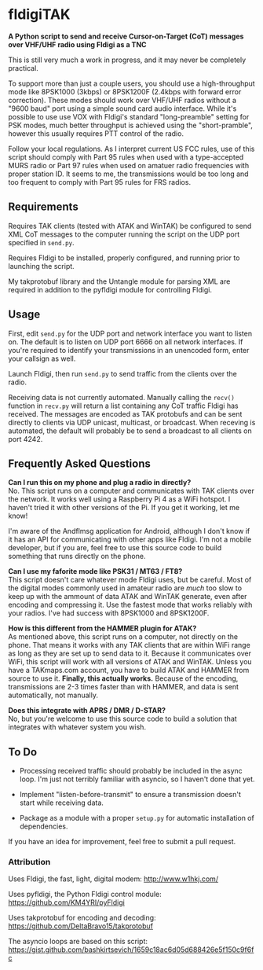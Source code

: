# fldigiTAK
**A Python script to send and receive Cursor-on-Target (CoT) messages over VHF/UHF radio using Fldigi as a TNC**

This is still very much a work in progress, and it may never be completely practical.

To support more than just a couple users, you should use a high-throughput mode like 8PSK1000 (3kbps) or 8PSK1200F (2.4kbps with forward error correction).  These modes should work over VHF/UHF radios without a "9600 baud" port using a simple sound card audio interface.  While it's possible to use use VOX with Fldigi's standard "long-preamble" setting for PSK modes, much better throughput is achieved using the "short-pramble", however this usually requires PTT control of the radio.

Follow your local regulations.  As I interpret current US FCC rules, use of this script should comply with Part 95 rules when used with a type-accepted MURS radio or Part 97 rules when used on amatuer radio frequencies with proper station ID.  It seems to me, the transmissions would be too long and too frequent to comply with Part 95 rules for FRS radios.

## Requirements
Requires TAK clients (tested with ATAK and WinTAK) be configured to send XML CoT messages to the computer running the script on the UDP port specified in `send.py`.

Requires Fldigi to be installed, properly configured, and running prior to launching the script.

My takprotobuf library and the Untangle module for parsing XML are required in addition to the pyfldigi module for controlling Fldigi.

## Usage
First, edit `send.py` for the UDP port and network interface you want to listen on.  The default is to listen on UDP port 6666 on all network interfaces.  If you're required to identify your transmissions in an unencoded form, enter your callsign as well.

Launch Fldigi, then run `send.py` to send traffic from the clients over the radio.

Receiving data is not currently automated.  Manually calling the `recv()` function in `recv.py` will return a list containing any CoT traffic Fldigi has received.  The messages are encoded as TAK protobufs and can be sent directly to clients via UDP unicast, multicast, or broadcast.  When receving is automated, the default will probably be to send a broadcast to all clients on port 4242.

## Frequently Asked Questions
**Can I run this on my phone and plug a radio in directly?**  
No. This script runs on a computer and communicates with TAK clients over the network.  It works well using a Raspberry Pi 4 as a WiFi hotspot.  I haven't tried it with other versions of the Pi.  If you get it working, let me know!

I'm aware of the Andflmsg application for Android, although I don't know if it has an API for communicating with other apps like Fldigi.  I'm not a mobile developer, but if you are, feel free to use this source code to build something that runs directly on the phone.

**Can I use my faforite mode like PSK31 / MT63 / FT8?**  
This script doesn't care whatever mode Fldigi uses, but be careful.  Most of the digital modes commonly used in amateur radio are _much_ too slow to keep up with the ammount of data ATAK and WinTAK generate, even after encoding and compressing it.  Use the fastest mode that works reliably with your radios.  I've had success with 8PSK1000 and 8PSK1200F.

**How is this different from the HAMMER plugin for ATAK?**  
As mentioned above, this script runs on a computer, not directly on the phone.  That means it works with any TAK clients that are within WiFi range as long as they are set up to send data to it.  Because it communicates over WiFi, this script will work with all versions of ATAK and WinTAK.  Unless you have a TAKmaps.com account, you have to build ATAK and HAMMER from source to use it.  **Finally, this actually works.**  Because of the encoding, transmissions are 2-3 times faster than with HAMMER, and data is sent automatically, not manually.

**Does this integrate with APRS / DMR / D-STAR?**  
No, but you're welcome to use this source code to build a solution that integrates with whatever system you wish.

## To Do
- Processing received traffic should probably be included in the async loop.  I'm just not terribly familiar with asyncio, so I haven't done that yet.

- Implement "listen-before-transmit" to ensure a transmission doesn't start while receiving data.

- Package as a module with a proper `setup.py` for automatic installation of dependencies.

If you have an idea for improvement, feel free to submit a pull request.

### Attribution
Uses Fldigi, the fast, light, digital modem: http://www.w1hkj.com/

Uses pyfldigi, the Python Fldigi control module: https://github.com/KM4YRI/pyFldigi

Uses takprotobuf for encoding and decoding: https://github.com/DeltaBravo15/takprotobuf

The asyncio loops are based on this script: https://gist.github.com/bashkirtsevich/1659c18ac6d05d688426e5f150c9f6fc
